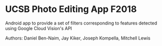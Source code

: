 
# **UCSB Photo Editing App F2018**

Android app to provide a set of filters corresponding to features detected using Google Cloud Vision's API

Authors: Daniel Ben-Naim, Jay Kiker, Joseph Kompella, Mitchell Lewis
